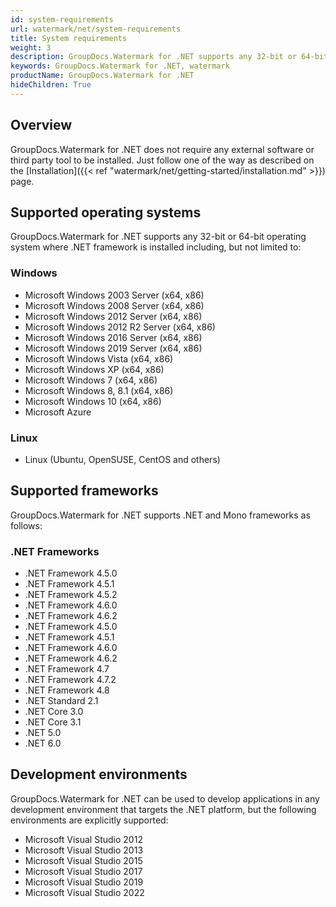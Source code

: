 ```yaml
---
id: system-requirements
url: watermark/net/system-requirements
title: System requirements
weight: 3
description: GroupDocs.Watermark for .NET supports any 32-bit or 64-bit operating system where .NET or Mono framework is installed
keywords: GroupDocs.Watermark for .NET, watermark
productName: GroupDocs.Watermark for .NET
hideChildren: True
---
```

## Overview

GroupDocs.Watermark for .NET does not require any external software or third party tool to be installed. Just follow one of the way as described on the [Installation]({{< ref "watermark/net/getting-started/installation.md" >}}) page.

## Supported operating systems

GroupDocs.Watermark for .NET supports any 32-bit or 64-bit operating system where .NET framework is installed including, but not limited to:

### Windows

* Microsoft Windows 2003 Server (x64, x86)
* Microsoft Windows 2008 Server (x64, x86)
* Microsoft Windows 2012 Server (x64, x86)
* Microsoft Windows 2012 R2 Server (x64, x86)
* Microsoft Windows 2016 Server (x64, x86)
* Microsoft Windows 2019 Server (x64, x86)
* Microsoft Windows Vista (x64, x86)
* Microsoft Windows XP (x64, x86)
* Microsoft Windows 7 (x64, x86)
* Microsoft Windows 8, 8.1 (x64, x86)
* Microsoft Windows 10 (x64, x86)
* Microsoft Azure  

### Linux

* Linux (Ubuntu, OpenSUSE, CentOS and others)

## Supported frameworks

GroupDocs.Watermark for .NET supports .NET and Mono frameworks as follows:

### .NET Frameworks

* .NET Framework 4.5.0
* .NET Framework 4.5.1
* .NET Framework 4.5.2
* .NET Framework 4.6.0
* .NET Framework 4.6.2
* .NET Framework 4.5.0
* .NET Framework 4.5.1
* .NET Framework 4.6.0
* .NET Framework 4.6.2
* .NET Framework 4.7
* .NET Framework 4.7.2
* .NET Framework 4.8
* .NET Standard 2.1
* .NET Core 3.0
* .NET Core 3.1
* .NET 5.0
* .NET 6.0

## Development environments

GroupDocs.Watermark for .NET can be used to develop applications in any development environment that targets the .NET platform, but the following environments are explicitly supported:

* Microsoft Visual Studio 2012
* Microsoft Visual Studio 2013
* Microsoft Visual Studio 2015
* Microsoft Visual Studio 2017
* Microsoft Visual Studio 2019
* Microsoft Visual Studio 2022
